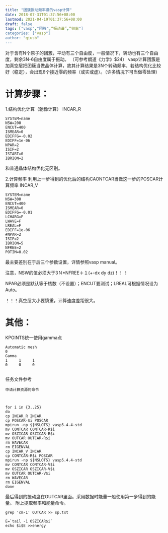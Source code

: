 ```yaml
---
title: "团簇振动频率谱的vasp计算"
date: 2018-07-31T01:37:56+08:00
lastmod: 2021-04-19T01:37:56+08:00
draft: false
tags: ["vasp","团簇",“振动谱”,“频率"]
categories: ["vasp"]
author: "qiusb"
---
```


对于含有N个原子的团簇，平动有三个自由度，一般情况下，转动也有三个自由度，剩余3N-6自由度属于振动。
（可参考朗道《力学》$24）
vasp计算团簇是加真空层把团簇当做晶体计算，故其计算结果是3N个转动频率，若结构优化比较好（稳定），会出现6个接近零的频率（或实或虚）。（许多情况下可当做零处理）
# 计算步骤：
1.结构优化计算（驰豫计算）
INCAR_R
```
SYSTEM=name
NSW=200
ENCUT=400
ISMEAR=0
EDIFFG=-0.02
EDIFF=1e-06
NPAR=2
ISIF=2
ISTART=0
IBRION=2

```
和普通晶体结构优化无区别。


2.计算频率
利用上一步得到的优化后的结构CAONTCAR当做这一步的POSCAR计算频率
INCAR_V
```
SYSTEM=name
NSW=300
ENCUT=400
ISMEAR=0
EDIFFG=-0.01
LCHARG=F
LWAVE=F
LREAL=F
EDIFF=1e-06
#NPAR=2
ISIF=2
IBRION=5
NFREE=2
POTIM=0.02
```
最主要差别在于后三个参数设置，详情参照vasp manual。


注意，NSW的值必须大于3Ｎ*NFREE＋１(+-dx dy dz)！！！

NPAR必须是默认等于核数（不设置）；ENCUT要测试；LREAL可根据情况设为Auto。

！！！真空层大小要慎重，计算速度差距很大。

# 其他：

KPOINTS统一使用gamma点
```
Automatic mesh
0
Gamma
1     1     1
0     0     0


```

任务文件参考
```
申请计算资源的命令



for i in {3..25}
do 
cp INCAR_R INCAR
cp POSCAR-$i POSCAR
mpirun -np ${NSLOTS} vasp5.4.4-std
mv CONTCAR CONTCAR-R$i
mv OSZICAR OSZICAR-R$i
mv OUTCAR OUTCAR-R$i
rm WAVECAR
rm EIGENVAL
cp INCAR_V INCAR
cp CONTCAR-R$i POSCAR
mpirun -np ${NSLOTS} vasp5.4.4-std
mv CONTCAR CONTCAR-V$i
mv OSZICAR OSZICAR-V$i
mv OUTCAR OUTCAR-V$i
rm WAVECAR
rm EIGENVAL
done
```

最后得到的振动盘在OUTCAR里面。采用数据时能量一般使用第一步得到的能量。
附上提取频率和能量命令。
```
grep 'cm-1' OUTCAR >> sp.txt

E=`tail -1 OSZICAR$i`
echo $i$E >>energy
```


